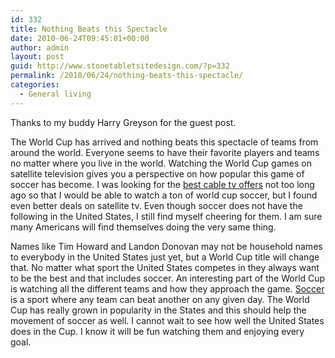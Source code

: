 ```yaml
---
id: 332
title: Nothing Beats this Spectacle
date: 2010-06-24T09:45:01+00:00
author: admin
layout: post
guid: http://www.stonetabletsitedesign.com/?p=332
permalink: /2010/06/24/nothing-beats-this-spectacle/
categories:
  - General living
---
```

Thanks to my buddy Harry Greyson for the guest post.

The World Cup has arrived and nothing beats this spectacle of teams from around the world. Everyone seems to have their favorite players and teams no matter where you live in the world. Watching the World Cup games on satellite television gives you a perspective on how popular this game of soccer has become. I was looking for the [best cable tv offers](http://www.tvbydirect.com/directv-deals/) not too long ago so that I would be able to watch a ton of world cup soccer, but I found even better deals on satellite tv. Even though soccer does not have the following in the United States, I still find myself cheering for them. I am sure many Americans will find themselves doing the very same thing.

Names like Tim Howard and Landon Donovan may not be household names to everybody in the United States just yet, but a World Cup title will change that. No matter what sport the United States competes in they always want to be the best and that includes soccer. An interesting part of the World Cup is watching all the different teams and how they approach the game. [Soccer](http://mysoccerblog.blogspot.com/) is a sport where any team can beat another on any given day. The World Cup has really grown in popularity in the States and this should help the movement of soccer as well. I cannot wait to see how well the United States does in the Cup. I know it will be fun watching them and enjoying every goal.